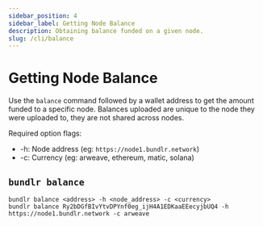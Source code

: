 ```yaml
---
sidebar_position: 4
sidebar_label: Getting Node Balance
description: Obtaining balance funded on a given node.
slug: /cli/balance
---
```


# Getting Node Balance

Use the `balance` command followed by a wallet address to get the amount funded to a specific node. Balances uploaded are unique to the node they were uploaded to, they are not shared across nodes.

Required option flags:

-   -h: Node address (eg: `https://node1.bundlr.network`)
-   -c: Currency (eg: arweave, ethereum, matic, solana)

## `bundlr balance`

```console
bundlr balance <address> -h <node_address> -c <currency>
bundlr balance Ry2bDGfBIvYtvDPYnf0eg_ijH4A1EDKaaEEecyjbUQ4 -h https://node1.bundlr.network -c arweave
```
